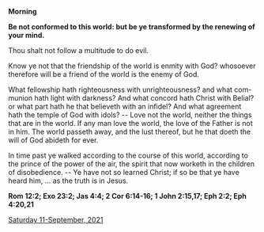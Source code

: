 **Morning**

**Be not conformed to this world: but be ye transformed by the renewing of your mind.**
 
Thou shalt not follow a multitude to do evil.
 
Know ye not that the friendship of the world is enmity with God? whosoever therefore will be a friend of the world is the enemy of God.
 
What fellowship hath righteousness with unrighteousness? and what com-munion hath light with darkness? And what concord hath Christ with Belial? or what part hath he that believeth with an infidel? And what agreement hath the temple of God with idols? -- Love not the world, neither the things that are in the world. If any man love the world, the love of the Father is not in him. The world passeth away, and the lust thereof, but he that doeth the will of God abideth for ever.
 
In time past ye walked according to the course of this world, according to the prince of the power of the air, the spirit that now worketh in the children of disobedience. -- Ye have not so learned Christ; if so be that ye have heard him, ... as the truth is in Jesus.  

**Rom 12:2; Exo 23:2; Jas 4:4; 2 Cor 6:14-16; 1 John 2:15,17; Eph 2:2; Eph 4:20,21**

[Saturday 11-September, 2021](https://t.me/daily_light)
